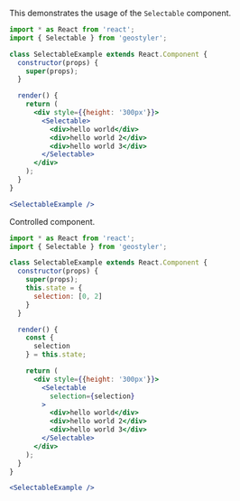 <!--
 * Released under the BSD 2-Clause License
 *
 * Copyright © 2018-present, terrestris GmbH & Co. KG and GeoStyler contributors
 * All rights reserved.
 *
 * Redistribution and use in source and binary forms, with or without
 * modification, are permitted provided that the following conditions are met:
 *
 * * Redistributions of source code must retain the above copyright notice,
 *   this list of conditions and the following disclaimer.
 *
 * * Redistributions in binary form must reproduce the above copyright notice,
 *   this list of conditions and the following disclaimer in the documentation
 *   and/or other materials provided with the distribution.
 *
 * THIS SOFTWARE IS PROVIDED BY THE COPYRIGHT HOLDERS AND CONTRIBUTORS "AS IS"
 * AND ANY EXPRESS OR IMPLIED WARRANTIES, INCLUDING, BUT NOT LIMITED TO, THE
 * IMPLIED WARRANTIES OF MERCHANTABILITY AND FITNESS FOR A PARTICULAR PURPOSE
 * ARE DISCLAIMED. IN NO EVENT SHALL THE COPYRIGHT HOLDER OR CONTRIBUTORS BE
 * LIABLE FOR ANY DIRECT, INDIRECT, INCIDENTAL, SPECIAL, EXEMPLARY, OR
 * CONSEQUENTIAL DAMAGES (INCLUDING, BUT NOT LIMITED TO, PROCUREMENT OF
 * SUBSTITUTE GOODS OR SERVICES; LOSS OF USE, DATA, OR PROFITS; OR BUSINESS
 * INTERRUPTION) HOWEVER CAUSED AND ON ANY THEORY OF LIABILITY, WHETHER IN
 * CONTRACT, STRICT LIABILITY, OR TORT (INCLUDING NEGLIGENCE OR OTHERWISE)
 * ARISING IN ANY WAY OUT OF THE USE OF THIS SOFTWARE, EVEN IF ADVISED OF THE
 * POSSIBILITY OF SUCH DAMAGE.
 *
-->

This demonstrates the usage of the `Selectable` component.

```jsx
import * as React from 'react';
import { Selectable } from 'geostyler';

class SelectableExample extends React.Component {
  constructor(props) {
    super(props);
  }

  render() {
    return (
      <div style={{height: '300px'}}>
        <Selectable>
          <div>hello world</div>
          <div>hello world 2</div>
          <div>hello world 3</div>
        </Selectable>
      </div>
    );
  }
}

<SelectableExample />
```

Controlled component.

```jsx
import * as React from 'react';
import { Selectable } from 'geostyler';

class SelectableExample extends React.Component {
  constructor(props) {
    super(props);
    this.state = {
      selection: [0, 2]
    }
  }

  render() {
    const {
      selection
    } = this.state;

    return (
      <div style={{height: '300px'}}>
        <Selectable
          selection={selection}
        >
          <div>hello world</div>
          <div>hello world 2</div>
          <div>hello world 3</div>
        </Selectable>
      </div>
    );
  }
}

<SelectableExample />
```

